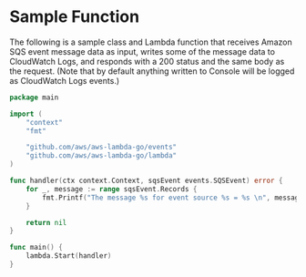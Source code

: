 
# Sample Function

The following is a sample class and Lambda function that receives Amazon SQS event message data as input, writes some of the message data to CloudWatch Logs, and responds with a 200 status and the same body as the request. (Note that by default anything written to Console will be logged as CloudWatch Logs events.)

```go
package main

import (
	"context"
	"fmt"

	"github.com/aws/aws-lambda-go/events"
	"github.com/aws/aws-lambda-go/lambda"
)

func handler(ctx context.Context, sqsEvent events.SQSEvent) error {
	for _, message := range sqsEvent.Records {
		fmt.Printf("The message %s for event source %s = %s \n", message.MessageId, message.EventSource, message.Body)
	}

	return nil
}

func main() {
	lambda.Start(handler)
}

```
